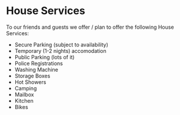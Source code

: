 # House Services

To our friends and guests we offer / plan to offer the following House Services:

- Secure Parking (subject to availability)
- Temporary (1-2 nights) accomodation
- Public Parking (lots of it)
- Police Registrations
- Washing Machine
- Storage Boxes
- Hot Showers
- Camping
- Mailbox
- Kitchen
- Bikes

